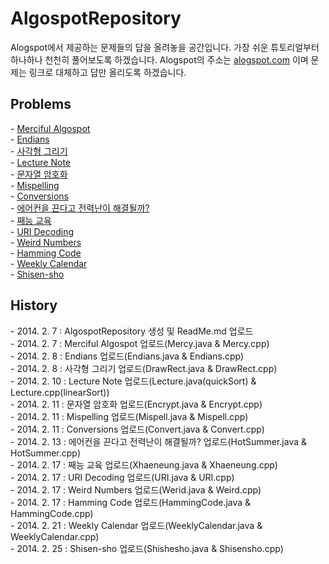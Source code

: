 <H1>AlgospotRepository</H1>
<p>
Alogspot에서 제공하는 문제들의 답을 올려놓을 공간입니다.
가장 쉬운 튜토리얼부터 하나하나 천천히 풀어보도록 하겠습니다.
Alogspot의 주소는 <a href="http://algospot.com">alogspot.com</a> 이며 문제는 링크로 대체하고 답만 올리도록 하겠습니다.</p>

<h2> Problems </h2>
<p>
- <a href="http://algospot.com/judge/problem/read/MERCY">Merciful Algospot</a><br/>
- <a href="http://algospot.com/judge/problem/read/ENDIANS">Endians</a><br/>
- <a href="http://algospot.com/judge/problem/read/DRAWRECT">사각형 그리기</a><br/>
- <a href="http://algospot.com/judge/problem/read/LECTURE">Lecture Note</a><br/>
- <a href="http://algospot.com/judge/problem/read/ENCRYPT">문자열 암호화</a><br/>
- <a href="http://algospot.com/judge/problem/read/MISPELL">Mispelling</a><br/>
- <a href="http://algospot.com/judge/problem/read/CONVERT">Conversions</a><br/>
- <a href="http://algospot.com/judge/problem/read/HOTSUMMER">에어컨을 끈다고 전력난이 해결될까?</a><br/>
- <a href="http://algospot.com/judge/problem/read/XHAENEUNG">째능 교육</a><br/>
- <a href="http://algospot.com/judge/problem/read/URI">URI Decoding</a><br/>
- <a href="http://algospot.com/judge/problem/read/WEIRD">Weird Numbers</a><br/>
- <a href="http://algospot.com/judge/problem/read/HAMMINGCODE">Hamming Code</a><br/>
- <a href="http://algospot.com/judge/problem/read/WEEKLYCALENDAR">Weekly Calendar</a><br/>
- <a href="http://algospot.com/judge/problem/read/SHISENSHO">Shisen-sho</a><br/>
</P>


<h2>History</h2>
<p>
- 2014. 2.  7 : AlgospotRepository 생성 및 ReadMe.md 업로드<br/>
- 2014. 2.  7 : Merciful Algospot 업로드(Mercy.java & Mercy.cpp)<br/>
- 2014. 2.  8 : Endians 업로드(Endians.java & Endians.cpp)<br/>
- 2014. 2.  8 : 사각형 그리기 업로드(DrawRect.java & DrawRect.cpp)<br/>
- 2014. 2. 10 : Lecture Note 업로드(Lecture.java(quickSort) & Lecture.cpp(linearSort))<br/>
- 2014. 2. 11 : 문자열 암호화 업로드(Encrypt.java & Encrypt.cpp)<br/>
- 2014. 2. 11 : Mispelling 업로드(Mispell.java & Mispell.cpp)<br/>
- 2014. 2. 11 : Conversions 업로드(Convert.java & Convert.cpp)<br/>
- 2014. 2. 13 : 에어컨을 끈다고 전력난이 해결될까? 업로드(HotSummer.java & HotSummer.cpp)<br/>
- 2014. 2. 17 : 째능 교육 업로드(Xhaeneung.java & Xhaeneung.cpp)<br/>
- 2014. 2. 17 : URI Decoding 업로드(URI.java & URI.cpp)<br/>
- 2014. 2. 17 : Weird Numbers 업로드(Werid.java & Weird.cpp)<br/>
- 2014. 2. 17 : Hamming Code 업로드(HammingCode.java & HammingCode.cpp)<br/>
- 2014. 2. 21 : Weekly Calendar 업로드(WeeklyCalendar.java & WeeklyCalendar.cpp)<br/>
- 2014. 2. 25 : Shisen-sho 업로드(Shishesho.java & Shisensho.cpp)<br/>
</p>
